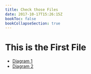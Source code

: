```yaml
---
title: Check those Files
date: 2017-10-17T15:26:15Z
bookToc: false
bookCollapseSection: true
---
```


# This is the First File

* [Diagram 1](diagram_1)
* [Diagram 2](diagram_2)

